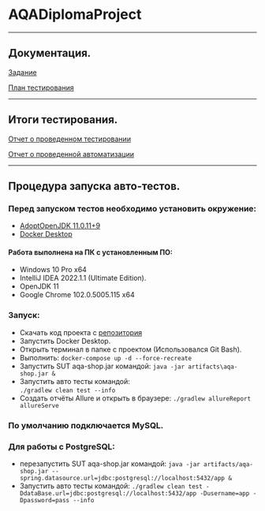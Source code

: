 
# AQADiplomaProject
___
## Документация.

[Задание](https://github.com/netology-code/qa-diploma)

[План тестирования](https://github.com/DenDro163/AQADiplomaProject/blob/master/docs/Plan.md)
___
## Итоги тестирования.
[Отчет о проведенном тестировании](https://github.com/DenDro163/AQADiplomaProject/blob/master/docs/Report.md)

[Отчет о проведенной автоматизации](https://github.com/DenDro163/AQADiplomaProject/blob/master/docs/Summery.md)
___
## Процедура запуска авто-тестов.

### Перед запуском тестов необходимо установить окружение:

* [AdoptOpenJDK 11.0.11+9](https://adoptopenjdk.net/index.html)
* [Docker Desktop](https://www.docker.com/products/docker-desktop)

#### Работа выполнена на ПК с установленным ПО:
* Windows 10 Pro x64
* IntelliJ IDEA 2022.1.1 (Ultimate Edition).
* OpenJDK 11
* Google Chrome 102.0.5005.115 x64

### Запуск:

* Скачать код проекта с [репозитория](https://github.com/DenDro163/AQADiplomaProject.git)
* Запустить Docker Desktop.
* Открыть терминал в папке с проектом (Использовался Git Bash). 
* Выполнить: 
  `docker-compose up -d --force-recreate`
* Запустить SUT aqa-shop.jar командой:
  `java -jar artifacts\aqa-shop.jar &`
* Запустить авто тесты командой:  
  `./gradlew clean test --info`
* Создать отчёты Allure и открыть в браузере:
  `./gradlew allureReport allureServe`

### По умолчанию подключается MySQL.
### Для работы с PostgreSQL:
* перезапустить SUT aqa-shop.jar командой: 
  `java -jar artifacts/aqa-shop.jar --spring.datasource.url=jdbc:postgresql://localhost:5432/app &`
* Запустить авто тесты командой:
  `./gradlew clean test -DdataBase.url=jdbc:postgresql://localhost:5432/app -Dusername=app -Dpassword=pass --info`
